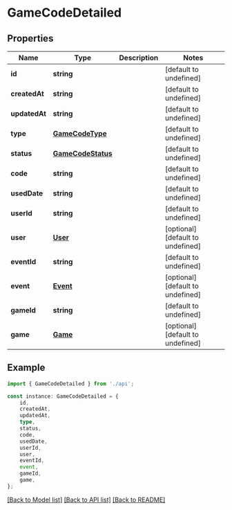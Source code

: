 # GameCodeDetailed


## Properties

Name | Type | Description | Notes
------------ | ------------- | ------------- | -------------
**id** | **string** |  | [default to undefined]
**createdAt** | **string** |  | [default to undefined]
**updatedAt** | **string** |  | [default to undefined]
**type** | [**GameCodeType**](GameCodeType.md) |  | [default to undefined]
**status** | [**GameCodeStatus**](GameCodeStatus.md) |  | [default to undefined]
**code** | **string** |  | [default to undefined]
**usedDate** | **string** |  | [default to undefined]
**userId** | **string** |  | [default to undefined]
**user** | [**User**](User.md) |  | [optional] [default to undefined]
**eventId** | **string** |  | [default to undefined]
**event** | [**Event**](Event.md) |  | [optional] [default to undefined]
**gameId** | **string** |  | [default to undefined]
**game** | [**Game**](Game.md) |  | [optional] [default to undefined]

## Example

```typescript
import { GameCodeDetailed } from './api';

const instance: GameCodeDetailed = {
    id,
    createdAt,
    updatedAt,
    type,
    status,
    code,
    usedDate,
    userId,
    user,
    eventId,
    event,
    gameId,
    game,
};
```

[[Back to Model list]](../README.md#documentation-for-models) [[Back to API list]](../README.md#documentation-for-api-endpoints) [[Back to README]](../README.md)
